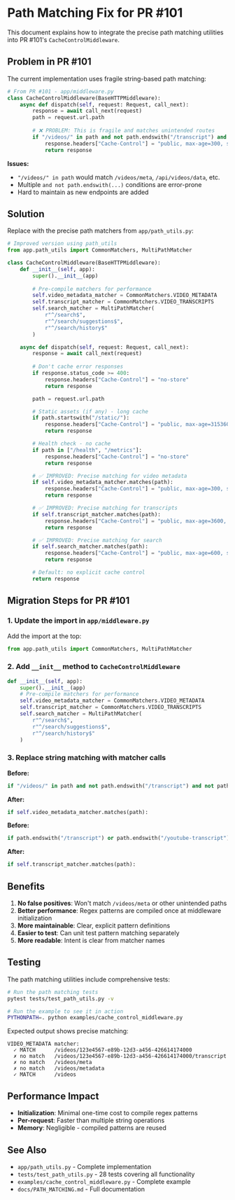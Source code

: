 # Path Matching Fix for PR #101

This document explains how to integrate the precise path matching utilities into PR #101's `CacheControlMiddleware`.

## Problem in PR #101

The current implementation uses fragile string-based path matching:

```python
# From PR #101 - app/middleware.py
class CacheControlMiddleware(BaseHTTPMiddleware):
    async def dispatch(self, request: Request, call_next):
        response = await call_next(request)
        path = request.url.path
        
        # ❌ PROBLEM: This is fragile and matches unintended routes
        if "/videos/" in path and not path.endswith("/transcript") and not path.endswith("/youtube-transcript"):
            response.headers["Cache-Control"] = "public, max-age=300, stale-while-revalidate=60"
            return response
```

**Issues:**
- `"/videos/" in path` would match `/videos/meta`, `/api/videos/data`, etc.
- Multiple `and not path.endswith(...)` conditions are error-prone
- Hard to maintain as new endpoints are added

## Solution

Replace with the precise path matchers from `app/path_utils.py`:

```python
# Improved version using path_utils
from app.path_utils import CommonMatchers, MultiPathMatcher

class CacheControlMiddleware(BaseHTTPMiddleware):
    def __init__(self, app):
        super().__init__(app)
        
        # Pre-compile matchers for performance
        self.video_metadata_matcher = CommonMatchers.VIDEO_METADATA
        self.transcript_matcher = CommonMatchers.VIDEO_TRANSCRIPTS
        self.search_matcher = MultiPathMatcher(
            r"^/search$",
            r"^/search/suggestions$",
            r"^/search/history$"
        )

    async def dispatch(self, request: Request, call_next):
        response = await call_next(request)
        
        # Don't cache error responses
        if response.status_code >= 400:
            response.headers["Cache-Control"] = "no-store"
            return response

        path = request.url.path

        # Static assets (if any) - long cache
        if path.startswith("/static/"):
            response.headers["Cache-Control"] = "public, max-age=31536000, immutable"
            return response

        # Health check - no cache
        if path in ["/health", "/metrics"]:
            response.headers["Cache-Control"] = "no-store"
            return response

        # ✅ IMPROVED: Precise matching for video metadata
        if self.video_metadata_matcher.matches(path):
            response.headers["Cache-Control"] = "public, max-age=300, stale-while-revalidate=60"
            return response

        # ✅ IMPROVED: Precise matching for transcripts
        if self.transcript_matcher.matches(path):
            response.headers["Cache-Control"] = "public, max-age=3600, stale-while-revalidate=300"
            return response

        # ✅ IMPROVED: Precise matching for search
        if self.search_matcher.matches(path):
            response.headers["Cache-Control"] = "public, max-age=600, stale-while-revalidate=60"
            return response

        # Default: no explicit cache control
        return response
```

## Migration Steps for PR #101

### 1. Update the import in `app/middleware.py`

Add the import at the top:
```python
from app.path_utils import CommonMatchers, MultiPathMatcher
```

### 2. Add `__init__` method to `CacheControlMiddleware`

```python
def __init__(self, app):
    super().__init__(app)
    # Pre-compile matchers for performance
    self.video_metadata_matcher = CommonMatchers.VIDEO_METADATA
    self.transcript_matcher = CommonMatchers.VIDEO_TRANSCRIPTS
    self.search_matcher = MultiPathMatcher(
        r"^/search$",
        r"^/search/suggestions$",
        r"^/search/history$"
    )
```

### 3. Replace string matching with matcher calls

**Before:**
```python
if "/videos/" in path and not path.endswith("/transcript") and not path.endswith("/youtube-transcript"):
```

**After:**
```python
if self.video_metadata_matcher.matches(path):
```

**Before:**
```python
if path.endswith("/transcript") or path.endswith("/youtube-transcript"):
```

**After:**
```python
if self.transcript_matcher.matches(path):
```

## Benefits

1. **No false positives**: Won't match `/videos/meta` or other unintended paths
2. **Better performance**: Regex patterns are compiled once at middleware initialization
3. **More maintainable**: Clear, explicit pattern definitions
4. **Easier to test**: Can unit test pattern matching separately
5. **More readable**: Intent is clear from matcher names

## Testing

The path matching utilities include comprehensive tests:

```bash
# Run the path matching tests
pytest tests/test_path_utils.py -v

# Run the example to see it in action
PYTHONPATH=. python examples/cache_control_middleware.py
```

Expected output shows precise matching:
```
VIDEO_METADATA matcher:
  ✓ MATCH      /videos/123e4567-e89b-12d3-a456-426614174000
  ✗ no match   /videos/123e4567-e89b-12d3-a456-426614174000/transcript
  ✗ no match   /videos/meta
  ✗ no match   /videos/metadata
  ✓ MATCH      /videos
```

## Performance Impact

- **Initialization**: Minimal one-time cost to compile regex patterns
- **Per-request**: Faster than multiple string operations
- **Memory**: Negligible - compiled patterns are reused

## See Also

- `app/path_utils.py` - Complete implementation
- `tests/test_path_utils.py` - 28 tests covering all functionality
- `examples/cache_control_middleware.py` - Complete example
- `docs/PATH_MATCHING.md` - Full documentation
